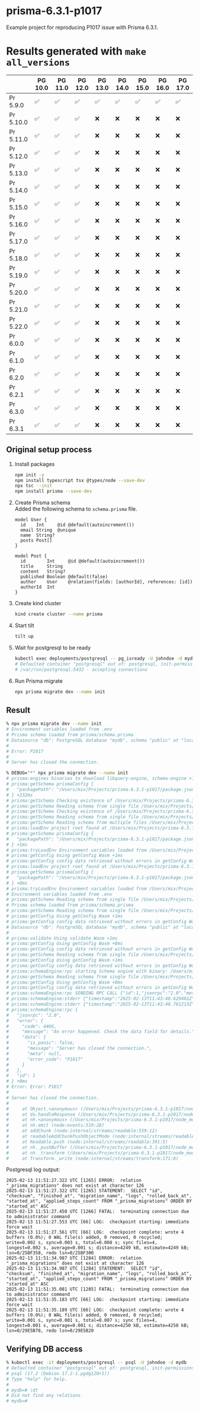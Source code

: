 # prisma-6.3.1-p1017

Example project for reproducing P1017 issue with Prisma 6.3.1.

# Results generated with `make all_versions`

|  | PG 10.0  | PG 11.0  | PG 12.0  | PG 13.0  | PG 14.0  | PG 15.0  | PG 16.0  | PG 17.0  |
| - | - | - | - | - | - | - | - | - |
| Pr 5.9.0  | ✅ | ✅ | ✅ | ✅ | ✅ | ✅ | ✅ | ✅ |
| Pr 5.10.0  | ✅ | ✅ | ✅ | ❌ | ❌ | ❌ | ❌ | ❌ |
| Pr 5.11.0  | ✅ | ✅ | ✅ | ❌ | ❌ | ❌ | ❌ | ❌ |
| Pr 5.12.0  | ✅ | ✅ | ✅ | ❌ | ❌ | ❌ | ❌ | ❌ |
| Pr 5.13.0  | ✅ | ✅ | ✅ | ❌ | ❌ | ❌ | ❌ | ❌ |
| Pr 5.14.0  | ✅ | ✅ | ✅ | ❌ | ❌ | ❌ | ❌ | ❌ |
| Pr 5.15.0  | ✅ | ✅ | ✅ | ❌ | ❌ | ❌ | ❌ | ❌ |
| Pr 5.16.0  | ✅ | ✅ | ✅ | ❌ | ❌ | ❌ | ❌ | ❌ |
| Pr 5.17.0  | ✅ | ✅ | ✅ | ❌ | ❌ | ❌ | ❌ | ❌ |
| Pr 5.18.0  | ✅ | ✅ | ✅ | ❌ | ❌ | ❌ | ❌ | ❌ |
| Pr 5.19.0  | ✅ | ✅ | ✅ | ❌ | ❌ | ❌ | ❌ | ❌ |
| Pr 5.20.0  | ✅ | ✅ | ✅ | ❌ | ❌ | ❌ | ❌ | ❌ |
| Pr 5.21.0  | ✅ | ✅ | ✅ | ❌ | ❌ | ❌ | ❌ | ❌ |
| Pr 5.22.0  | ✅ | ✅ | ✅ | ❌ | ❌ | ❌ | ❌ | ❌ |
| Pr 6.0.0  | ✅ | ✅ | ✅ | ❌ | ❌ | ❌ | ❌ | ❌ |
| Pr 6.1.0  | ✅ | ✅ | ✅ | ❌ | ❌ | ❌ | ❌ | ❌ |
| Pr 6.2.0  | ✅ | ✅ | ✅ | ❌ | ❌ | ❌ | ❌ | ❌ |
| Pr 6.2.1  | ✅ | ✅ | ✅ | ❌ | ❌ | ❌ | ❌ | ❌ |
| Pr 6.3.0  | ✅ | ✅ | ✅ | ❌ | ❌ | ❌ | ❌ | ❌ |
| Pr 6.3.1  | ✅ | ✅ | ✅ | ❌ | ❌ | ❌ | ❌ | ❌ |


## Original setup process

1. Install packages
      ```bash
      npm init -y
      npm install typescript tsx @types/node --save-dev
      npx tsc --init
      npm install prisma --save-dev
      ```

2. Create Prisma schema  
   Added the following schema to `schema.prisma` file.
      ```prisma
      model User {
        id    Int     @id @default(autoincrement())
        email String  @unique
        name  String?
        posts Post[]
      }

      model Post {
        id        Int     @id @default(autoincrement())
        title     String
        content   String?
        published Boolean @default(false)
        author    User    @relation(fields: [authorId], references: [id])
        authorId  Int
      }
      ```

  3. Create kind cluster
      ```bash
      kind create cluster --name prisma
      ```

  4. Start tilt
      ```bash
      tilt up
      ```
  
  5. Wait for postgresql to be ready
      ```bash
      kubectl exec deployments/postgresql -- pg_isready -U johndoe -d mydb
      # Defaulted container "postgresql" out of: postgresql, init-permissions (init)
      # /var/run/postgresql:5432 - accepting connections
      ```

  6. Run Prisma migrate
      ```bash
      npx prisma migrate dev --name init
      ```

## Result

```bash
% npx prisma migrate dev --name init
# Environment variables loaded from .env
# Prisma schema loaded from prisma/schema.prisma
# Datasource "db": PostgreSQL database "mydb", schema "public" at "localhost:5432"
# 
# Error: P1017
# 
# Server has closed the connection.
```

```bash
% DEBUG="*" npx prisma migrate dev --name init
# prisma:engines binaries to download libquery-engine, schema-engine +153ms
# prisma:getSchema prismaConfig {
#   "packagePath": "/Users/mix/Projects/prisma-6.3.1-p1017/package.json"
# } +232ms
# prisma:getSchema Checking existence of /Users/mix/Projects/prisma-6.3.1-p1017/schema.prisma +0ms
# prisma:getSchema Reading schema from single file /Users/mix/Projects/prisma-6.3.1-p1017/schema.prisma +1ms
# prisma:getSchema Checking existence of /Users/mix/Projects/prisma-6.3.1-p1017/prisma/schema.prisma +0ms
# prisma:getSchema Reading schema from single file /Users/mix/Projects/prisma-6.3.1-p1017/prisma/schema.prisma +0ms
# prisma:getSchema Reading schema from multiple files /Users/mix/Projects/prisma-6.3.1-p1017/prisma/schema +1ms
# prisma:loadEnv project root found at /Users/mix/Projects/prisma-6.3.1-p1017/package.json +0ms
# prisma:getSchema prismaConfig {
#   "packagePath": "/Users/mix/Projects/prisma-6.3.1-p1017/package.json"
# } +1ms
# prisma:tryLoadEnv Environment variables loaded from /Users/mix/Projects/prisma-6.3.1-p1017/.env +0ms
# prisma:getConfig Using getConfig Wasm +1ms
# prisma:getConfig config data retrieved without errors in getConfig Wasm +10ms
# prisma:loadEnv project root found at /Users/mix/Projects/prisma-6.3.1-p1017/package.json +0ms
# prisma:getSchema prismaConfig {
#   "packagePath": "/Users/mix/Projects/prisma-6.3.1-p1017/package.json"
# } +0ms
# prisma:tryLoadEnv Environment variables loaded from /Users/mix/Projects/prisma-6.3.1-p1017/.env +1ms
# Environment variables loaded from .env
# prisma:getSchema Reading schema from single file /Users/mix/Projects/prisma-6.3.1-p1017/prisma/schema.prisma +0ms
# Prisma schema loaded from prisma/schema.prisma
# prisma:getSchema Reading schema from single file /Users/mix/Projects/prisma-6.3.1-p1017/prisma/schema.prisma +0ms
# prisma:getConfig Using getConfig Wasm +1ms
# prisma:getConfig config data retrieved without errors in getConfig Wasm +1ms
# Datasource "db": PostgreSQL database "mydb", schema "public" at "localhost:5432"
# 
# prisma:validate Using validate Wasm +1ms
# prisma:getConfig Using getConfig Wasm +8ms
# prisma:getConfig config data retrieved without errors in getConfig Wasm +1ms
# prisma:getSchema Reading schema from single file /Users/mix/Projects/prisma-6.3.1-p1017/prisma/schema.prisma +0ms
# prisma:getConfig Using getConfig Wasm +1ms
# prisma:getConfig config data retrieved without errors in getConfig Wasm +0ms
# prisma:schemaEngine:rpc starting Schema engine with binary: /Users/mix/Projects/prisma-6.3.1-p1017/node_modules/@prisma/engines/schema-engine-darwin-arm64 +39ms
# prisma:getSchema Reading schema from single file /Users/mix/Projects/prisma-6.3.1-p1017/prisma/schema.prisma +0ms
# prisma:getConfig Using getConfig Wasm +0ms
# prisma:getConfig config data retrieved without errors in getConfig Wasm +1ms
# prisma:schemaEngine:rpc SENDING RPC CALL {"id":1,"jsonrpc":"2.0","method":"devDiagnostic","params":{"migrationsDirectoryPath":"/Users/mix/Projects/prisma-6.3.1-p1017/prisma/migrations"}} +1ms
# prisma:schemaEngine:stderr {"timestamp":"2025-02-13T11:43:40.629401Z","level":"INFO","fields":{"message":"Starting schema engine RPC server","git_hash":"acc0b9dd43eb689cbd20c9470515d719db10d0b0"},"target":"schema_engine"} +7ms
# prisma:schemaEngine:stderr {"timestamp":"2025-02-13T11:43:40.761213Z","level":"ERROR","fields":{"message":"Error in PostgreSQL connection: Error { kind: Closed, cause: None }"},"target":"quaint::connector::postgres::native"} +132ms
# prisma:schemaEngine:rpc {
#   "jsonrpc": "2.0",
#   "error": {
#     "code": 4466,
#     "message": "An error happened. Check the data field for details.",
#     "data": {
#       "is_panic": false,
#       "message": "Server has closed the connection.",
#       "meta": null,
#       "error_code": "P1017"
#     }
#   },
#   "id": 1
# } +0ms
# Error: Error: P1017
# 
# Server has closed the connection.
# 
#     at Object.<anonymous> (/Users/mix/Projects/prisma-6.3.1-p1017/node_modules/prisma/build/index.js:990:8)
#     at Vo.handleResponse (/Users/mix/Projects/prisma-6.3.1-p1017/node_modules/prisma/build/index.js:981:2915)
#     at nh.<anonymous> (/Users/mix/Projects/prisma-6.3.1-p1017/node_modules/prisma/build/index.js:986:524)
#     at nh.emit (node:events:519:28)
#     at addChunk (node:internal/streams/readable:559:12)
#     at readableAddChunkPushObjectMode (node:internal/streams/readable:536:3)
#     at Readable.push (node:internal/streams/readable:391:5)
#     at nh._pushBuffer (/Users/mix/Projects/prisma-6.3.1-p1017/node_modules/prisma/build/index.js:975:369)
#     at nh._transform (/Users/mix/Projects/prisma-6.3.1-p1017/node_modules/prisma/build/index.js:975:199)
#     at Transform._write (node:internal/streams/transform:171:8)
```

Postgresql log output:
```log
2025-02-13 11:51:27.322 UTC [1265] ERROR:  relation "_prisma_migrations" does not exist at character 126
2025-02-13 11:51:27.322 UTC [1265] STATEMENT:  SELECT "id", "checksum", "finished_at", "migration_name", "logs", "rolled_back_at", "started_at", "applied_steps_count" FROM "_prisma_migrations" ORDER BY "started_at" ASC
2025-02-13 11:51:27.450 UTC [1266] FATAL:  terminating connection due to administrator command
2025-02-13 11:51:27.553 UTC [66] LOG:  checkpoint starting: immediate force wait
2025-02-13 11:51:27.561 UTC [66] LOG:  checkpoint complete: wrote 4 buffers (0.0%); 0 WAL file(s) added, 0 removed, 0 recycled; write=0.002 s, sync=0.003 s, total=0.008 s; sync files=4, longest=0.002 s, average=0.001 s; distance=4249 kB, estimate=4249 kB; lsn=0/25BF358, redo lsn=0/25BF300
2025-02-13 11:51:34.987 UTC [1284] ERROR:  relation "_prisma_migrations" does not exist at character 126
2025-02-13 11:51:34.987 UTC [1284] STATEMENT:  SELECT "id", "checksum", "finished_at", "migration_name", "logs", "rolled_back_at", "started_at", "applied_steps_count" FROM "_prisma_migrations" ORDER BY "started_at" ASC
2025-02-13 11:51:35.081 UTC [1285] FATAL:  terminating connection due to administrator command
2025-02-13 11:51:35.183 UTC [66] LOG:  checkpoint starting: immediate force wait
2025-02-13 11:51:35.189 UTC [66] LOG:  checkpoint complete: wrote 4 buffers (0.0%); 0 WAL file(s) added, 0 removed, 0 recycled; write=0.001 s, sync=0.001 s, total=0.007 s; sync files=4, longest=0.001 s, average=0.001 s; distance=4250 kB, estimate=4250 kB; lsn=0/29E5B78, redo lsn=0/29E5B20
```


## Verifying DB access

```bash
% kubectl exec -it deployments/postgresql -- psql -U johndoe -d mydb
# Defaulted container "postgresql" out of: postgresql, init-permissions (init)
# psql (17.2 (Debian 17.2-1.pgdg120+1))
# Type "help" for help.
# 
# mydb=# \dt
# Did not find any relations.
# mydb=#
```
